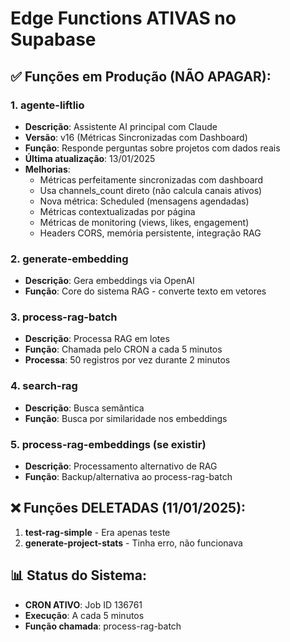 # Edge Functions ATIVAS no Supabase

## ✅ Funções em Produção (NÃO APAGAR):

### 1. **agente-liftlio**
- **Descrição**: Assistente AI principal com Claude
- **Versão**: v16 (Métricas Sincronizadas com Dashboard)
- **Função**: Responde perguntas sobre projetos com dados reais
- **Última atualização**: 13/01/2025
- **Melhorias**: 
  - Métricas perfeitamente sincronizadas com dashboard
  - Usa channels_count direto (não calcula canais ativos)
  - Nova métrica: Scheduled (mensagens agendadas)
  - Métricas contextualizadas por página
  - Métricas de monitoring (views, likes, engagement)
  - Headers CORS, memória persistente, integração RAG

### 2. **generate-embedding**
- **Descrição**: Gera embeddings via OpenAI
- **Função**: Core do sistema RAG - converte texto em vetores

### 3. **process-rag-batch**
- **Descrição**: Processa RAG em lotes
- **Função**: Chamada pelo CRON a cada 5 minutos
- **Processa**: 50 registros por vez durante 2 minutos

### 4. **search-rag**
- **Descrição**: Busca semântica
- **Função**: Busca por similaridade nos embeddings

### 5. **process-rag-embeddings** (se existir)
- **Descrição**: Processamento alternativo de RAG
- **Função**: Backup/alternativa ao process-rag-batch

## ❌ Funções DELETADAS (11/01/2025):

1. **test-rag-simple** - Era apenas teste
2. **generate-project-stats** - Tinha erro, não funcionava

## 📊 Status do Sistema:
- **CRON ATIVO**: Job ID 136761
- **Execução**: A cada 5 minutos
- **Função chamada**: process-rag-batch